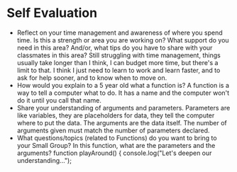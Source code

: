 # Self Evaluation

- Reflect on your time management and awareness of where you spend time. Is this a strength or area you are working on? What support do you need in this area? And/or, what tips do you have to share with your classmates in this area?
Still struggling with time management, things usually take longer than I think, I can budget more time, but there's a limit to that. I think I just need to learn to work and learn faster, and to ask for help sooner, and to know when to move on.
- How would you explain to a 5 year old what a function is?
A function is a way to tell a computer what to do. It has a name and the computer won't do it until you call that name. 
- Share your understanding of arguments and parameters.
Parameters are like variables, they are placeholders for data, they tell the computer where to put the data. The arguments are the data itself. The number of arguments given must match the number of parameters declared.
- What questions/topics (related to Functions) do you want to bring to your Small Group?
In this function, what are the parameters and the arguments?
function playAround() {
  console.log("Let's deepen our understanding...");
